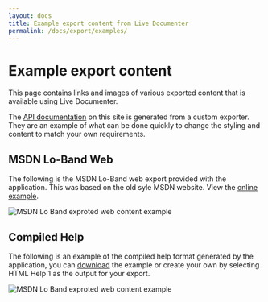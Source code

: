 ```yaml
---
layout: docs
title: Example export content from Live Documenter
permalink: /docs/export/examples/
---
```

# Example export content

This page contains links and images of various exported content that is available
using Live Documenter.

The [API documentation](/docs/api/4294967371.htm) on this site is generated from a 
custom exporter. They are an example of what can be done quickly to change the styling
and content to match your own requirements.

## MSDN Lo-Band Web

The following is the MSDN Lo-Band web export provided with the application. This was based
on the old syle MSDN website. View the <a href="/example/" target="_blank">online example</a>.

<div class="row justify-content-center p-3">
    <img class="img-fluid image_border" src="/assets/images/documentation/msdn_loband_example.png" alt="MSDN Lo Band exproted web content example" />
</div>

## Compiled Help

The following is an example of the compiled help format generated by the application, you
can [download](/assets/documentation.chm) the example or create your own by selecting HTML Help
1 as the output for your export.

<div class="row justify-content-center p-3">
    <img class="img-fluid image_border" src="/assets/images/documentation/msdn_loband_compiledhelp.png" alt="MSDN Lo Band exproted web content example" />
</div>